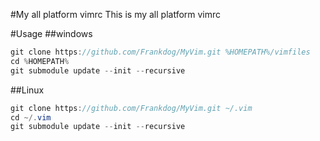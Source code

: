 #My all platform vimrc 
 This is my all platform vimrc

#Usage
##windows
```java
git clone https://github.com/Frankdog/MyVim.git %HOMEPATH%/vimfiles
cd %HOMEPATH%
git submodule update --init --recursive
```
##Linux
```java
git clone https://github.com/Frankdog/MyVim.git ~/.vim
cd ~/.vim
git submodule update --init --recursive
```



